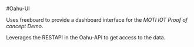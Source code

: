 #Oahu-UI

Uses freeboard to provide a dashboard interface for
the *MOTI IOT Proof of concept Demo*.

Leverages the RESTAPI in the Oahu-API to get access to the data.
